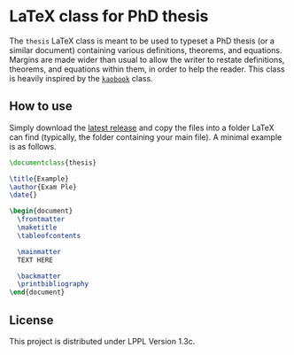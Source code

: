 # LaTeX class for PhD thesis

The `thesis` LaTeX class is meant to be used to typeset a PhD thesis (or a similar document) containing various definitions, theorems, and equations. Margins are made wider than usual to allow the writer to restate definitions, theorems, and equations within them, in order to help the reader. This class is heavily inspired by the [`kaobook`](https://github.com/fmarotta/kaobook) class.

## How to use

Simply download the [latest release](https://github.com/DocSkellington/ThesisLaTeXStyle/releases/latest) and copy the files into a folder LaTeX can find (typically, the folder containing your main file). A minimal example is as follows.

```latex
\documentclass{thesis}

\title{Example}
\author{Exam Ple}
\date{}

\begin{document}
  \frontmatter
  \maketitle
  \tableofcontents

  \mainmatter
  TEXT HERE

  \backmatter
  \printbibliography
\end{document}
```

## License
This project is distributed under LPPL Version 1.3c.
